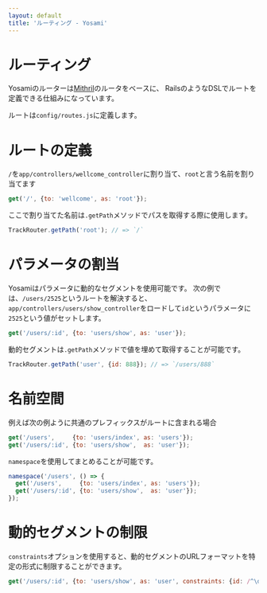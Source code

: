 ```yaml
---
layout: default
title: 'ルーティング - Yosami'
---
```


# ルーティング
Yosamiのルーターは[Mithril](http://mithril-ja.js.org)のルータをベースに、
RailsのようなDSLでルートを定義できる仕組みになっています。

ルートは`config/routes.js`に定義します。

# ルートの定義
`/`を`app/controllers/wellcome_controller`に割り当て、`root`と言う名前を割り当てます

```javascript
get('/', {to: 'wellcome', as: 'root'});
```

ここで割り当てた名前は`.getPath`メソッドでパスを取得する際に使用します。

```javascript
TrackRouter.getPath('root'); // => `/`
```

# パラメータの割当
Yosamiはパラメータに動的なセグメントを使用可能です。
次の例では、`/users/2525`というルートを解決すると、`app/controllers/users/show_controller`をロードして`id`というパラメータに`2525`という値がセットします。

```javascript
get('/users/:id', {to: 'users/show', as: 'user'});
```

動的セグメントは`.getPath`メソッドで値を埋めて取得することが可能です。

```javascript
TrackRouter.getPath('user', {id: 888}); // => `/users/888`
```

# 名前空間
例えば次の例ように共通のプレフィックスがルートに含まれる場合

```javascript
get('/users',     {to: 'users/index', as: 'users'});
get('/users/:id', {to: 'users/show',  as: 'user'});
```

`namespace`を使用してまとめることが可能です。

```javascript
namespace('/users', () => {
  get('/users',     {to: 'users/index', as: 'users'});
  get('/users/:id', {to: 'users/show',  as: 'user'});
});
```

# 動的セグメントの制限
`constraints`オプションを使用すると、動的セグメントのURLフォーマットを特定の形式に制限することができます。

```javascript
get('/users/:id', {to: 'users/show', as: 'user', constraints: {id: /^\d$/}});
```
